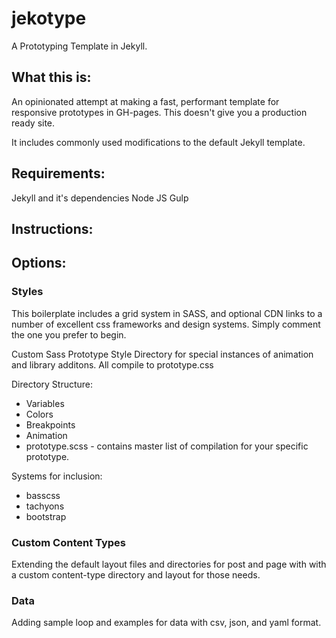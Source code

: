 # jekotype
A Prototyping Template in Jekyll.

## What this is:
An opinionated attempt at making a fast, performant template for responsive prototypes in GH-pages. This doesn't give you a production ready site.

It includes commonly used modifications to the default Jekyll template.

## Requirements:
Jekyll and it's dependencies
Node JS
Gulp

## Instructions:


## Options:


### Styles
This boilerplate includes a grid system in SASS, and optional CDN links to a number of excellent css frameworks and design systems. Simply comment the one you prefer to begin.

Custom Sass Prototype Style Directory for special instances of animation and library additons. 
All compile to prototype.css

Directory Structure:
- Variables
 - Colors
 - Breakpoints
- Animation
- prototype.scss - contains master list of compilation for your specific prototype.

Systems for inclusion:
- basscss
- tachyons
- bootstrap

### Custom Content Types
Extending the default layout files and directories for post and page with with a custom content-type directory and layout for those needs. 

### Data
Adding sample loop and examples for data with csv, json, and yaml format.



